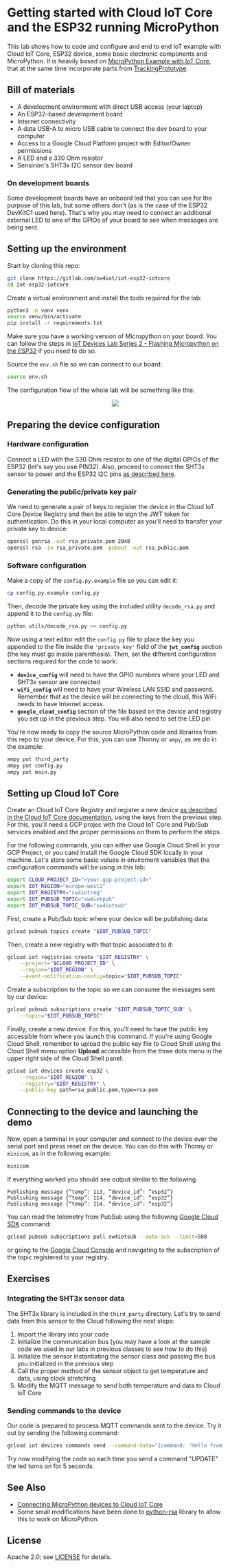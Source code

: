 # Getting started with Cloud IoT Core and the ESP32 running MicroPython


This lab shows how to code and configure and end to end IoT example with Cloud IoT Core, ESP32 device, some basic electronic components and MicroPython. It is heavily based on [MicroPython Example with IoT Core](https://github.com/GoogleCloudPlatform/iot-core-micropython), that at the same time incorporate parts from [TrackingPrototype](https://github.com/jbrichau/TrackingPrototype).

## Bill of materials

- A development environment with direct USB access (your laptop)
- An ESP32-based development board
- Internet connectivity
- A data USB-A to micro USB cable to connect the dev board to your computer
- Access to a Google Cloud Platform project with Editor/Owner permissions
- A LED and a 330 Ohm resistor
- Sensirion's SHT3x I2C sensor dev board 

### On development boards

Some development boards have an onboard led that you can use for the purpose of this lab, but some others don't (as is the case of the ESP32 DevKitC1 used here). That's why you may need to connect an additional external LED to one of the GPIOs of your board to see when messages are being sent.

## Setting up the environment

Start by cloning this repo:

```bash
git clone https://gitlab.com/sw4iot/iot-esp32-iotcore
cd iot-esp32-iotcore
```

Create a virtual environment and install the tools required for the lab:

```bash
python3 -m venv venv
source venv/bin/activate
pip install -r requirements.txt
```

Make sure you have a working version of Micropython on your board. You can follow the steps in [IoT Devices Lab Series 2 - Flashing Micropython on the ESP32](https://docs.canadillas.org/iot/IoT_Devices_Lab_Series-2/) if you need to do so.

Source the `env.sh` file so we can connect to our board:

```bash
source env.sh
```

The configuration flow of the whole lab will be something like this:

<p align="center">
<img src="img/main_diagram.png">
</p>

## Preparing the device configuration

### Hardware configuration

Connect a LED with the 330 Ohm resistor to one of the digital GPIOs of the ESP32 (let's say you use PIN32). Also, proceed to connect the SHT3x sensor to power and the ESP32 I2C pins [as described here](https://docs.canadillas.org/iot/IoT_Devices_Lab_Series-5/#esp32-i2c-pinout-and-physical-connections).

### Generating the public/private key pair

We need to generate a pair of keys to register the device in the Cloud IoT Core Device Registry and then be able to sign the JWT token for authentication. Do this in your local computer as you'll need to transfer your private key to device:

```bash
openssl genrsa -out rsa_private.pem 2048
openssl rsa -in rsa_private.pem -pubout -out rsa_public.pem
```

### Software configuration

Make a copy of the `config.py.example` file so you can edit it:

```bash
cp config.py.example config.py
```

Then, decode the private key using the included utility `decode_rsa.py` and append it to the  `config.py` file:

```bash
python utils/decode_rsa.py >> config.py
```

Now using a text editor edit the `config.py` file to place the key you appended to the file inside the `'private_key'` field of the **`jwt_config`** section (the key must go inside parenthesis). Then, set the different configuration sections required for the code to work:

- **`device_config`** will need to have the GPIO numbers where your LED and SHT3x sensor are connected
- **`wifi_config`** will need to have your Wireless LAN SSID and password. Remember that as the device will be connecting to the cloud, this WiFi needs to have Internet access.
- **`google_cloud_config`** section of the file based on the device and registry you set up in the previous step. You will also need to set the LED pin

You're now ready to copy the source MicroPython code and libraries from this repo to your device. For this, you can use Thonny or `ampy`, as we do in the example:

```bash
ampy put third_party
ampy put config.py
ampy put main.py
```

## Setting up Cloud IoT Core

Create an Cloud IoT Core Registry and register a new device [as described in the Cloud IoT Core documentation](https://cloud.google.com/iot/docs/how-tos/devices), using the keys from the previous step. For this, you'll need a GCP projec with the Cloud IoT Core and Pub/Sub services enabled and the proper permissions on them to perform the steps.

For the following commands, you can either use Google Cloud Shell in your GCP Project, or you cand install the Google Cloud SDK locally in your machine. Let's store some basic values in enviroment variables that the configuration commands will be using in this lab:

```bash
export CLOUD_PROJECT_ID="<your-gcp-project-id>"
export IOT_REGION="europe-west1"
export IOT_REGISTRY="sw4iotreg"
export IOT_PUBSUB_TOPIC="sw4iotpub"
export IOT_PUBSUB_TOPIC_SUB="sw4iotsub"
```

First, create a Pub/Sub topic where your device will be publishing data:

```bash
gcloud pubsub topics create "$IOT_PUBSUB_TOPIC"
```

Then, create a new registry with that topic associated to it:

```bash
gcloud iot registries create "$IOT_REGISTRY" \
    --project="$CLOUD_PROJECT_ID" \
    --region="$IOT_REGION" \
    --event-notification-config=topic="$IOT_PUBSUB_TOPIC"
```

Create a subscription to the topic so we can consume the messages sent by our device:

```bash
gcloud pubsub subscriptions create "$IOT_PUBSUB_TOPIC_SUB" \
    --topic="$IOT_PUBSUB_TOPIC"
```

Finally, create a new device. For this, you'll need to have the public key accessible from where you launch this command. If you're using Google Cloud Shell, remember to upload the public key file to Cloud Shell using the Cloud Shell menu option **Upload** accessible from the three dots menu in the upper right side of the Cloud Shell panel:

```bash
gcloud iot devices create esp32 \
    --region="$IOT_REGION" \
    --registry="$IOT_REGISTRY" \
    --public-key path=rsa_public.pem,type=rsa-pem
```

## Connecting to the device and launching the demo

Now, open a terminal in your computer and connect to the device over the serial port and press reset on the device. You can do this with Thonny or `minicom`, as in the following example:

```bash
minicom
```

If everything worked you should see output similar to the following.

```text
Publishing message {“temp”: 113, “device_id”: “esp32”}
Publishing message {“temp”: 114, “device_id”: “esp32”}
Publishing message {“temp”: 114, “device_id”: “esp32”}
```

You can read the telemetry from PubSub using the following [Google Cloud SDK](https://cloud.google.com/sdk) command:

```bash
gcloud pubsub subscriptions pull sw4iotsub --auto-ack --limit=500
```

or going to the [Google Cloud Console](https://console.cloud.google.com/iot/registries) and navigating to the subscription of the topic registered to your registry.

## Exercises

### Integrating the SHT3x sensor data

The SHT3x library is included in the `third_party` directory. Let's try to send data from this sensor to the Cloud following the next steps:

1. Import the library into your code
1. Initialize the communication bus (you may have a look at the sample code we used in our labs in previous classes to see how to do this)
2. Initialize the sensor instantiating the sensor class and passing the bus you initialized in the previous step
3. Call the proper method of the sensor object to get temperature and data, using clock stretching
4. Modify the MQTT message to send both temperature and data to Cloud IoT Core

### Sending commands to the device

Our code is prepared to process MQTT commands sent to the device. Try it out by sending the following command:

``` bash
gcloud iot devices commands send --command-data="{command: 'Hello from IoT Core'}" --device=esp32 --registry=$IOT_REGISTRY --region=$IOT_REGION
```

Try now modifying the code so each time you send a command "UPDATE" the led turns on for 5 seconds.

## See Also
- [Connecting MicroPython devices to Cloud IoT Core](https://medium.com/google-cloud/connecting-micropython-devices-to-google-cloud-iot-core-3680e632681e)
- Some small modifications have been done to [python-rsa](https://github.com/sybrenstuvel/python-rsa) library to allow this to work on MicroPython.

## License
Apache 2.0; see [LICENSE](LICENSE) for details.